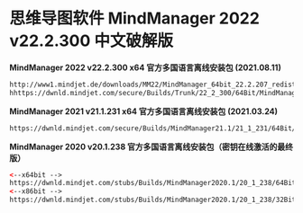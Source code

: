 # 思维导图软件 MindManager 2022 v22.2.300 中文破解版

**MindManager 2022 v22.2.300 x64 官方多国语言离线安装包 (2021.08.11)**

```html
http://www1.mindjet.de/downloads/MM22/MindManager_64bit_22.2.207_redist.exe
hhttps://dwnld.mindjet.com/secure/Builds/Trunk/22_2_300/64Bit/MindManager%2022.msi
```

**MindManager 2021 v21.1.231 x64 官方多国语言离线安装包 (2021.03.24)**

```html
https://dwnld.mindjet.com/secure/Builds/MindManager21.1/21_1_231/64Bit/MindManager 21.msi
```

**MindManager 2020 v20.1.238 官方多国语言离线安装包（密钥在线激活的最终版）**

```html
<--x64bit -->
https://dwnld.mindjet.com/stubs/Builds/MindManager2020.1/20_1_238/64Bit/MindManager 2020.msi
<--x86bit -->
https://dwnld.mindjet.com/stubs/Builds/MindManager2020.1/20_1_238/32Bit/MindManager 2020.msi
```